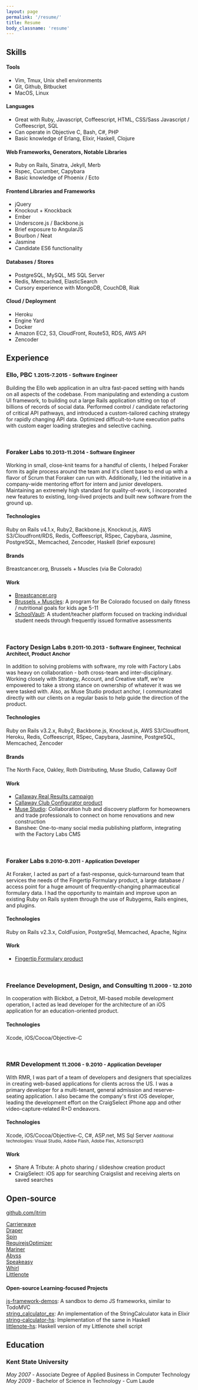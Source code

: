 ```yaml
---
layout: page
permalink: '/resume/'
title: Resume
body_classname: 'resume'
---
```


## Skills

#### Tools

- Vim, Tmux, Unix shell environments
- Git, Github, Bitbucket
- MacOS, Linux

#### Languages

- Great with Ruby, Javascript, Coffeescript, HTML, CSS/Sass
Javascript / Coffeescript, SQL
- Can operate in Objective C, Bash, C#, PHP
- Basic knowledge of Erlang, Elixir, Haskell, Clojure

#### Web Frameworks, Generators, Notable Libraries

- Ruby on Rails, Sinatra, Jekyll, Merb
- Rspec, Cucumber, Capybara
- Basic knowledge of Phoenix / Ecto

#### Frontend Libraries and Frameworks

- jQuery
- Knockout + Knockback
- Ember
- Underscore.js / Backbone.js
- Brief exposure to AngularJS
- Bourbon / Neat
- Jasmine
- Candidate ES6 functionality

#### Databases / Stores

- PostgreSQL, MySQL, MS SQL Server
- Redis, Memcached, ElasticSearch
- Cursory experience with MongoDB, CouchDB, Riak

#### Cloud / Deployment

- Heroku
- Engine Yard
- Docker
- Amazon EC2, S3, CloudFront, Route53, RDS, AWS API
- Zencoder

## Experience

### Ello, PBC <small>1.2015-7.2015 - Software Engineer</small>

Building the Ello web application in an ultra fast-paced setting with hands on all aspects of the codebase. From manipulating and extending a custom UI framework, to building out a large Rails application sitting on top of billions of records of social data. Performed control / candidate refactoring of critical API pathways, and introduced a custom-tailored caching strategy for rapidly changing API data. Optimized difficult-to-tune execution paths with custom eager loading strategies and selective caching.

<br>

### Foraker Labs <small>10.2013-11.2014 - Software Engineer</small>

Working in small, close-knit teams for a handful of clients, I helped Foraker form its agile process around the team and it's client base to end up with a flavor of Scrum that Foraker can run with. Additionally, I led the initiative in a company-wide mentoring effort for intern and junior developers. Maintaining an extremely high standard for quality-of-work, I incorporated new features to existing, long-lived projects and built new software from the ground up.

#### Technologies
Ruby on Rails v4.1.x, Ruby2, Backbone.js, Knockout.js, AWS S3/Cloudfront/RDS, Redis, Coffeescript, RSpec, Capybara, Jasmine, PostgreSQL, Memcached, Zencoder, Haskell (brief exposure)

#### Brands
Breastcancer.org, Brussels + Muscles (via Be Colorado)

#### Work
- [Breastcancer.org](http://www.breastcancer.org)
- [Brussels + Muscles](http://www.brusselsandmuscles.org): A program for Be Colorado focused on daily fitness / nutritional goals for kids age 5-11
- [SchoolVault](http://www.schoolvault.net): A student/teacher platform focused on tracking individual student needs through frequently issued formative assessments

<br>

### Factory Design Labs <small>9.2011-10.2013 - Software Engineer, Technical Architect, Product Anchor</small>

In addition to solving problems with software, my role with Factory Labs was heavy on collaboration - both cross-team and inter-disciplinary. Working closely with Strategy, Account, and Creative staff, we're empowered to take a strong stance on ownership of whatever it was we were tasked with. Also, as Muse Studio product anchor, I communicated directly with our clients on a regular basis to help guide the direction of the product.

#### Technologies
Ruby on Rails v3.2.x, Ruby2, Backbone.js, Knockout.js, AWS S3/Cloudfront, Heroku, Redis, Coffeescript, RSpec, Capybara, Jasmine, PostgreSQL, Memcached, Zencoder

#### Brands
The North Face, Oakley, Roth Distributing, Muse Studio, Callaway Golf

#### Work
- [Callaway Real Results campaign](http://www.factorylabs.com/details/121?id=121)
- [Callaway Club Configurator product](http://gizmodo.com/5901038/a-fully-customizable-driver-for-the-pickiest-duffers)
- [Muse Studio](http://www.musestudio.com): Collaboration hub and discovery platform for homeowners and trade professionals to connect on home renovations and new construction
- Banshee: One-to-many social media publishing platform, integrating with the Factory Labs CMS

<br>

### Foraker Labs <small>9.2010-9.2011 - Application Developer</small>

At Foraker, I acted as part of a fast-response, quick-turnaround team that services the needs of the Fingertip Formulary product, a large database / access point for a huge amount of frequently-changing pharmaceutical formulary data. I had the opportunity to maintain and improve upon an existing Ruby on Rails system through the use of Rubygems, Rails engines, and plugins.

#### Technologies
Ruby on Rails v2.3.x, ColdFusion, PostgreSql, Memcached, Apache, Nginx

#### Work
- [Fingertip Formulary product](http://www.fingertipformulary.com)

<br>

### Freelance Development, Design, and Consulting <small>11.2009 - 12.2010</small>

In cooperation with Bickbot, a Detroit, MI-based mobile development operation, I acted as lead developer for the architecture of an iOS application for an education-oriented product.

#### Technologies
Xcode, iOS/Cocoa/Objective-C

<br>

### RMR Development <small>11.2006 - 9.2010 - Application Developer</small>

With RMR, I was part of a team of developers and designers that specializes in creating web-based applications for clients across the US. I was a primary developer for a multi-tenant, general admission and reserve-seating application. I also became the company's first iOS developer, leading the development effort on the CraigSelect iPhone app and other video-capture-related R+D endeavors.

#### Technologies
Xcode, iOS/Cocoa/Objective-C, C#, ASP.net, MS Sql Server
<small>
Additional technologies:
Visual Studio, Adobe Flash, Adobe Flex, Actionscript3
</small>

#### Work
- Share A Tribute: A photo sharing / slideshow creation product
- CraigSelect: iOS app for searching Craigslist and receiving alerts on saved searches

## Open-source

[github.com/jtrim](https://github.com/jtrim)

[Carrierwave](https://github.com/carrierwaveuploader/carrierwave)<br>
[Draper](https://github.com/drapergem/draper)<br>
[Spin](https://github.com/jstorimer/spin)<br>
[RequirejsOptimizer](https://github.com/jtrim/requirejs_optimizer)<br>
[Mariner](https://github.com/jtrim/mariner)<br>
[Abyss](https://github.com/jtrim/abyss)<br>
[Speakeasy](https://github.com/jtrim/speakeasy)<br>
[Whirl](https://github.com/jtrim/whirl)<br>
[Littlenote](https://github.com/jtrim/littlenote)

#### Open-source Learning-focused Projects

[js-framework-demos](https://github.com/jtrim/js-framework-demos): A sandbox to demo JS frameworks, similar to TodoMVC<br>
[string_calculator_ex](https://github.com/jtrim/string_calculator_ex): An implementation of the StringCalculator kata in Elixir<br>
[string-calculator-hs](https://github.com/jtrim/string-calculator-hs): Implementation of the same in Haskell<br>
[littlenote-hs](https://github.com/jtrim/littlenote-hs): Haskell version of my Littlenote shell script<br>

## Education

### Kent State University
*May 2007* - Associate Degree of Applied Business in Computer Technology<br>
*May 2009* - Bachelor of Science in Technology - Cum Laude
